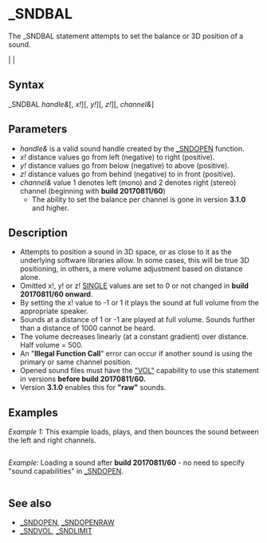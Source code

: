 # _SNDBAL

The _SNDBAL statement attempts to set the balance or 3D position of a sound.

  

|  |

## Syntax

_SNDBAL *handle&*[, *x!*][, *y!*][, *z!*][, *channel&*]
  

## Parameters

* *handle&* is a valid sound handle created by the [_SNDOPEN](_SNDOPEN.md) function.
* *x!* distance values go from left (negative) to right (positive).
* *y!* distance values go from below (negative) to above (positive).
* *z!* distance values go from behind (negative) to in front (positive).
* *channel&* value 1 denotes left (mono) and 2 denotes right (stereo) channel (beginning with **build 20170811/60**)
	+ The ability to set the balance per channel is gone in version **3.1.0** and higher.

  

## Description

* Attempts to position a sound in 3D space, or as close to it as the underlying software libraries allow. In some cases, this will be true 3D positioning, in others, a mere volume adjustment based on distance alone.
* Omitted x!, y! or z! [SINGLE](SINGLE.md) values are set to 0 or not changed in **build 20170811/60 onward**.
* By setting the x! value to -1 or 1 it plays the sound at full volume from the appropriate speaker.
* Sounds at a distance of 1 or -1 are played at full volume. Sounds further than a distance of 1000 cannot be heard.
* The volume decreases linearly (at a constant gradient) over distance. Half volume = 500.
* An "**Illegal Function Call**" error can occur if another sound is using the primary or same channel position.
* Opened sound files must have the ["VOL"]("VOL".md) capability to use this statement in versions **before build 20170811/60.**
* Version **3.1.0** enables this for **"raw"** sounds.

  

## Examples

*Example 1:* This example loads, plays, and then bounces the sound between the left and right channels.

``` ' This examples load, plays and then bounces the sound between the left and right channels Laff& = [_SNDOPEN](_SNDOPEN.md)("KONGlaff.ogg", "stream") 'load sound file and get LONG handle value [IF](IF.md) Laff& > 0 [THEN](THEN.md)     [_SNDPLAY](_SNDPLAY.md) Laff& 'play sound [ELSE](ELSE.md)     [PRINT](PRINT.md) "Failed to load sound file."     [END](END.md) [END](END.md) [IF](IF.md)  [PRINT](PRINT.md) "Press ESC to stop." dir = 0.01 [DO](DO.md)     [IF](IF.md) laffx! <= -1 [THEN](THEN.md) dir = 0.01     [IF](IF.md) laffx! >= 1 [THEN](THEN.md) dir = -0.01     laffx! = laffx! + dir      [LOCATE](LOCATE.md) , 1: [PRINT USING](PRINT USING.md) "Balance = ##.##"; laffx!;     _SNDBAL Laff&, laffx! 'balance sound to left or right speaker      [_LIMIT](_LIMIT.md) 60 [LOOP](LOOP.md) [WHILE](WHILE.md) [_SNDPLAYING](_SNDPLAYING.md)(Laff&) [AND](AND.md) [_KEYHIT](_KEYHIT.md) <> 27  
```

  

*Example:* Loading a sound after **build 20170811/60** - no need to specify "sound capabilities" in [_SNDOPEN](_SNDOPEN.md).

``` s& = [_SNDOPEN](_SNDOPEN.md)("song.ogg") [PRINT](PRINT.md) "[READ](READ.md)Y"; s& [_SNDPLAY](_SNDPLAY.md) s& [_SNDLOOP](_SNDLOOP.md) s&   xleft = -1 xright = 1 DO     k$ = [INKEY$](INKEY$.md)     [SELECT CASE](SELECT CASE.md) k$         [CASE](CASE.md) "f"             xleft = xleft - 0.1             _SNDBAL s&, xleft, , , 1         [CASE](CASE.md) "g"             xleft = xleft + 0.1             _SNDBAL s&, xleft, , , 1         [CASE](CASE.md) "h"             xright = xright - 0.1             _SNDBAL s&, xright, , , 2         [CASE](CASE.md) "j"             xright = xright + 0.1             _SNDBAL s&, xright, , , 2         [CASE](CASE.md) "n"             volume = volume - 0.1             [_SNDVOL](_SNDVOL.md) s&, volume         [CASE](CASE.md) "m"             volume = volume + 0.1             [_SNDVOL](_SNDVOL.md) s&, volume         [CASE](CASE.md) "p"             [_SNDPAUSE](_SNDPAUSE.md) s&         [CASE](CASE.md) " "             [_SNDPLAY](_SNDPLAY.md) s&         [CASE](CASE.md) "i"             [PRINT](PRINT.md) [_SNDPLAYING](_SNDPLAYING.md)(s&)             [PRINT](PRINT.md) [_SNDPAUSED](_SNDPAUSED.md)(s&)             [SLEEP](SLEEP.md)         [CASE](CASE.md) "b"             [_SNDSETPOS](_SNDSETPOS.md) s&, 110         [CASE](CASE.md) "l"             [_SNDLIMIT](_SNDLIMIT.md) s&, 10             [PRINT](PRINT.md) "LIM"             [SLEEP](SLEEP.md)         [CASE](CASE.md) "k"             [_SNDSTOP](_SNDSTOP.md) s&         [CASE](CASE.md) "c"             [_SNDCLOSE](_SNDCLOSE.md) s&             [SLEEP](SLEEP.md)             s2& = [_SNDOPEN](_SNDOPEN.md)("song.ogg")         [CASE](CASE.md) "d"             s2& = [_SNDCOPY](_SNDCOPY.md)(s&)             [_SNDPLAY](_SNDPLAY.md) s2&     [END SELECT](END SELECT.md)     [LOCATE](LOCATE.md) 1, 1     [PRINT](PRINT.md) xleft, xright, volume, [_SNDGETPOS](_SNDGETPOS.md)(s&); "   " LOOP  
```

  

## See also

* [_SNDOPEN](_SNDOPEN.md), [_SNDOPENRAW](_SNDOPENRAW.md)
* [_SNDVOL](_SNDVOL.md), [_SNDLIMIT](_SNDLIMIT.md)

  
